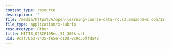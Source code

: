 ```yaml
---
content_type: resource
description: ''
file: /media/https%3A/open-learning-course-data-rc.s3.amazonaws.com/18-02sc-multivariable-calculus-fall-2010/9caf76b38435fe5ec10d8c9c35ffda48_MIT18_02SCF10Rec_51_300k.srt
file_type: application/x-subrip
resourcetype: Other
title: MIT18_02SCF10Rec_51_300k.srt
uid: 9caf76b3-8435-fe5e-c10d-8c9c35ffda48
---
```

